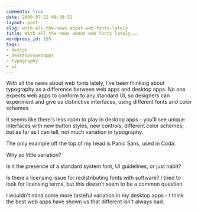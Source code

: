```yaml
---
comments: true
date: 2009-07-22 09:30:52
layout: post
slug: with-all-the-news-about-web-fonts-lately
title: With all the news about web fonts lately...
wordpress_id: 155
tags:
- design
- desktopvswebapps
- typography
- ui
---
```


With all the news about web fonts lately, I've been thinking about typography as a difference between web apps and desktop apps. No one expects web apps to conform to any standard UI, so designers can experiment and give us distinctive interfaces, using different fonts and color schemes.

It seems like there's less room to play in desktop apps - you'll see unique interfaces with new button styles, new controls, different color schemes, but as far as I can tell, not much variation in typography.

The only example off the top of my head is Panic Sans, used in Coda.

Why so little variation?

Is it the presence of a standard system font, UI guidelines, or just habit?

Is there a licensing issue for redistributing fonts with software? I tried to look for licensing terms, but this doesn't seem to be a common question.

I wouldn't mind some more tasteful variation in my desktop apps - I think the best web apps have shown us that different isn't always bad.
